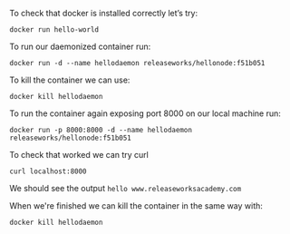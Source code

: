 To check that docker is installed correctly let’s try: 
```
docker run hello-world
```

To run our daemonized container run:
```
docker run -d --name hellodaemon releaseworks/hellonode:f51b051
```

To kill the container we can use:
```
docker kill hellodaemon
```

To run the container again exposing port 8000 on our local machine run:
```
docker run -p 8000:8000 -d --name hellodaemon releaseworks/hellonode:f51b051
```

To check that worked we can try curl
```
curl localhost:8000
```

We should see the output `hello www.releaseworksacademy.com`

When we're finished we can kill the container in the same way with:
```
docker kill hellodaemon
```